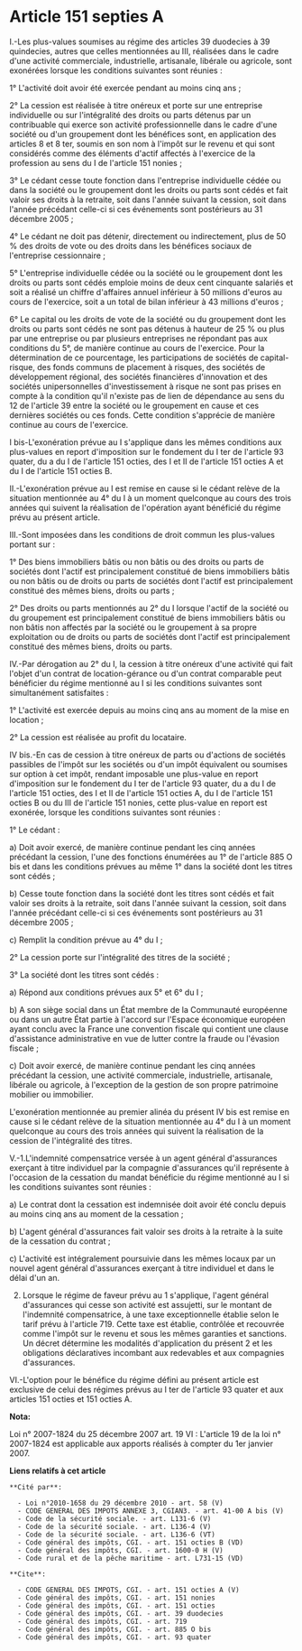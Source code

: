 # Article 151 septies A

I.-Les plus-values soumises au régime des articles 39 duodecies à 39 quindecies, autres que celles mentionnées au III,
réalisées dans le cadre d'une activité commerciale, industrielle, artisanale, libérale ou agricole, sont exonérées lorsque
les conditions suivantes sont réunies : 

1° L'activité doit avoir été exercée pendant au moins cinq ans ; 

2° La cession est réalisée à titre onéreux et porte sur une entreprise individuelle ou sur l'intégralité des droits ou parts
détenus par un contribuable qui exerce son activité professionnelle dans le cadre d'une société ou d'un groupement dont les
bénéfices sont, en application des articles 8 et 8 ter, soumis en son nom à l'impôt sur le revenu et qui sont considérés
comme des éléments d'actif affectés à l'exercice de la profession au sens du I de l'article 151 nonies ; 

3° Le cédant cesse toute fonction dans l'entreprise individuelle cédée ou dans la société ou le groupement dont les droits ou
parts sont cédés et fait valoir ses droits à la retraite, soit dans l'année suivant la cession, soit dans l'année précédant
celle-ci si ces événements sont postérieurs au 31 décembre 2005 ; 

4° Le cédant ne doit pas détenir, directement ou indirectement, plus de 50 % des droits de vote ou des droits dans les
bénéfices sociaux de l'entreprise cessionnaire ; 

5° L'entreprise individuelle cédée ou la société ou le groupement dont les droits ou parts sont cédés emploie moins de deux
cent cinquante salariés et soit a réalisé un chiffre d'affaires annuel inférieur à 50 millions d'euros au cours de
l'exercice, soit a un total de bilan inférieur à 43 millions d'euros ; 

6° Le capital ou les droits de vote de la société ou du groupement dont les droits ou parts sont cédés ne sont pas détenus à
hauteur de 25 % ou plus par une entreprise ou par plusieurs entreprises ne répondant pas aux conditions du 5°, de manière
continue au cours de l'exercice. Pour la détermination de ce pourcentage, les participations de sociétés de capital-risque,
des fonds communs de placement à risques, des sociétés de développement régional, des sociétés financières d'innovation et
des sociétés unipersonnelles d'investissement à risque ne sont pas prises en compte à la condition qu'il n'existe pas de lien
de dépendance au sens du 12 de l'article 39 entre la société ou le groupement en cause et ces dernières sociétés ou ces
fonds. Cette condition s'apprécie de manière continue au cours de l'exercice.

I bis-L'exonération prévue au I s'applique dans les mêmes conditions aux plus-values en report d'imposition sur le fondement
du I ter de l'article 93 quater, du a du I de l'article 151 octies, des I et II de l'article 151 octies A et du I de
l'article 151 octies B. 

II.-L'exonération prévue au I est remise en cause si le cédant relève de la situation mentionnée au 4° du I à un moment
quelconque au cours des trois années qui suivent la réalisation de l'opération ayant bénéficié du régime prévu au présent
article. 

III.-Sont imposées dans les conditions de droit commun les plus-values portant sur : 

1° Des biens immobiliers bâtis ou non bâtis ou des droits ou parts de sociétés dont l'actif est principalement constitué de
biens immobiliers bâtis ou non bâtis ou de droits ou parts de sociétés dont l'actif est principalement constitué des mêmes
biens, droits ou parts ; 

2° Des droits ou parts mentionnés au 2° du I lorsque l'actif de la société ou du groupement est principalement constitué de
biens immobiliers bâtis ou non bâtis non affectés par la société ou le groupement à sa propre exploitation ou de droits ou
parts de sociétés dont l'actif est principalement constitué des mêmes biens, droits ou parts. 

IV.-Par dérogation au 2° du I, la cession à titre onéreux d'une activité qui fait l'objet d'un contrat de location-gérance ou
d'un contrat comparable peut bénéficier du régime mentionné au I si les conditions suivantes sont simultanément
satisfaites : 

1° L'activité est exercée depuis au moins cinq ans au moment de la mise en location ; 

2° La cession est réalisée au profit du locataire. 

IV bis.-En cas de cession à titre onéreux de parts ou d'actions de sociétés passibles de l'impôt sur les sociétés ou d'un
impôt équivalent ou soumises sur option à cet impôt, rendant imposable une plus-value en report d'imposition sur le fondement
du I ter de l'article 93 quater, du a du I de l'article 151 octies, des I et II de l'article 151 octies A, du I de l'article
151 octies B ou du III de l'article 151 nonies, cette plus-value en report est exonérée, lorsque les conditions suivantes
sont réunies : 

1° Le cédant : 

a) Doit avoir exercé, de manière continue pendant les cinq années précédant la cession, l'une des fonctions énumérées au 1°
de l'article 885 O bis et dans les conditions prévues au même 1° dans la société dont les titres sont cédés ; 

b) Cesse toute fonction dans la société dont les titres sont cédés et fait valoir ses droits à la retraite, soit dans l'année
suivant la cession, soit dans l'année précédant celle-ci si ces événements sont postérieurs au 31 décembre 2005 ; 

c) Remplit la condition prévue au 4° du I ; 

2° La cession porte sur l'intégralité des titres de la société ; 

3° La société dont les titres sont cédés : 

a) Répond aux conditions prévues aux 5° et 6° du I ; 

b) A son siège social dans un État membre de la Communauté européenne ou dans un autre État partie à l'accord sur l'Espace
économique européen ayant conclu avec la France une convention fiscale qui contient une clause d'assistance administrative en
vue de lutter contre la fraude ou l'évasion fiscale ; 

c) Doit avoir exercé, de manière continue pendant les cinq années précédant la cession, une activité commerciale,
industrielle, artisanale, libérale ou agricole, à l'exception de la gestion de son propre patrimoine mobilier ou immobilier.

L'exonération mentionnée au premier alinéa du présent IV bis est remise en cause si le cédant relève de la situation
mentionnée au 4° du I à un moment quelconque au cours des trois années qui suivent la réalisation de la cession de
l'intégralité des titres.

V.-1.L'indemnité compensatrice versée à un agent général d'assurances exerçant à titre individuel par la compagnie
d'assurances qu'il représente à l'occasion de la cessation du mandat bénéficie du régime mentionné au I si les conditions
suivantes sont réunies : 

a) Le contrat dont la cessation est indemnisée doit avoir été conclu depuis au moins cinq ans au moment de la cessation ; 

b) L'agent général d'assurances fait valoir ses droits à la retraite à la suite de la cessation du contrat ; 

c) L'activité est intégralement poursuivie dans les mêmes locaux par un nouvel agent général d'assurances exerçant à titre
individuel et dans le délai d'un an. 

2. Lorsque le régime de faveur prévu au 1 s'applique, l'agent général d'assurances qui cesse son activité est assujetti, sur
le montant de l'indemnité compensatrice, à une taxe exceptionnelle établie selon le tarif prévu à l'article 719. Cette taxe
est établie, contrôlée et recouvrée comme l'impôt sur le revenu et sous les mêmes garanties et sanctions. Un décret détermine
les modalités d'application du présent 2 et les obligations déclaratives incombant aux redevables et aux compagnies
d'assurances. 

VI.-L'option pour le bénéfice du régime défini au présent article est exclusive de celui des régimes prévus au I ter de
l'article 93 quater et aux articles 151 octies et 151 octies A.

**Nota:**

Loi n° 2007-1824 du 25 décembre 2007 art. 19 VI : L'article 19 de la loi n° 2007-1824 est applicable aux apports réalisés à
compter du 1er janvier 2007.

**Liens relatifs à cet article**

	**Cité par**:

	  - Loi n°2010-1658 du 29 décembre 2010 - art. 58 (V)
	  - CODE GENERAL DES IMPOTS ANNEXE 3, CGIAN3. - art. 41-00 A bis (V)
	  - Code de la sécurité sociale. - art. L131-6 (V)
	  - Code de la sécurité sociale. - art. L136-4 (V)
	  - Code de la sécurité sociale. - art. L136-6 (VT)
	  - Code général des impôts, CGI. - art. 151 octies B (VD)
	  - Code général des impôts, CGI. - art. 1600-0 H (V)
	  - Code rural et de la pêche maritime - art. L731-15 (VD)

	**Cite**:

	  - CODE GENERAL DES IMPOTS, CGI. - art. 151 octies A (V)
	  - Code général des impôts, CGI. - art. 151 nonies
	  - Code général des impôts, CGI. - art. 151 octies
	  - Code général des impôts, CGI. - art. 39 duodecies
	  - Code général des impôts, CGI. - art. 719
	  - Code général des impôts, CGI. - art. 885 O bis
	  - Code général des impôts, CGI. - art. 93 quater
